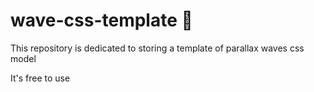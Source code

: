 # wave-css-template 🌊
This repository is dedicated to storing a template of parallax waves css model 

It's free to use
